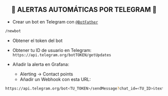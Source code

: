 <h2 align="center"> 🔔 ALERTAS AUTOMÁTICAS POR TELEGRAM 🔔 </h2>

- Crear un bot en Telegram con [`@BotFather`](https://t.me/BotFather)

```bash
/newbot
```


- Obtener el token del bot

- Obtener tu ID de usuario en Telegram: `https://api.telegram.org/botTOKEN/getUpdates`

- Añadir la alerta en Grafana:

  - Alerting → Contact points
  - Añadir un Webhook con esta URL:

```bash
https://api.telegram.org/bot<TU_TOKEN>/sendMessage?chat_id=<TU_ID>&text=${message}
```

